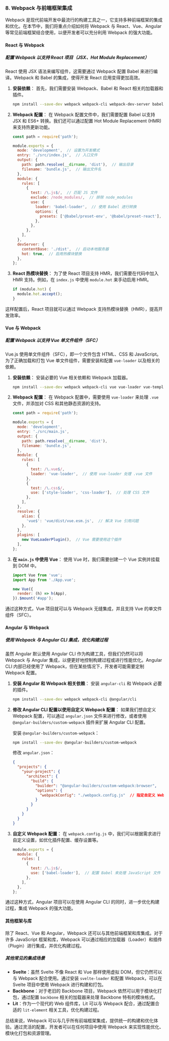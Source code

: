 ### 8. **Webpack 与前端框架集成**

Webpack 是现代前端开发中最流行的构建工具之一，它支持多种前端框架的集成和优化。在本节中，我们将重点介绍如何将 Webpack 与 React、Vue、Angular 等常见前端框架结合使用，以便开发者可以充分利用 Webpack 的强大功能。

#### **React 与 Webpack**

##### **配置 Webpack 以支持 React 项目（JSX、Hot Module Replacement）**

React 使用 JSX 语法来编写组件，这需要通过 Webpack 配置 Babel 来进行编译。Webpack 和 Babel 的集成，使得开发 React 应用变得更加高效。

1. **安装依赖**：
   首先，我们需要安装 Webpack、Babel 和 React 相关的加载器和插件。

   ```bash
   npm install --save-dev webpack webpack-cli webpack-dev-server babel-loader @babel/core @babel/preset-env @babel/preset-react react react-dom
   ```

2. **Webpack 配置**：
   在 Webpack 配置文件中，我们需要配置 Babel 以支持 JSX 和 ES6+ 转换。我们还可以通过配置 Hot Module Replacement (HMR) 来支持热更新功能。

   ```js
   const path = require('path');

   module.exports = {
     mode: 'development',  // 设置为开发模式
     entry: './src/index.js',  // 入口文件
     output: {
       path: path.resolve(__dirname, 'dist'),  // 输出目录
       filename: 'bundle.js',  // 输出文件名
     },
     module: {
       rules: [
         {
           test: /\.js$/,  // 匹配 JS 文件
           exclude: /node_modules/,  // 排除 node_modules
           use: {
             loader: 'babel-loader',  // 使用 Babel 进行转换
             options: {
               presets: ['@babel/preset-env', '@babel/preset-react'],  // 配置 Babel 的 preset
             },
           },
         },
       ],
     },
     devServer: {
       contentBase: './dist',  // 启动本地服务器
       hot: true,  // 启用热模块替换
     },
   };
   ```

3. **React 热模块替换**：
   为了使 React 项目支持 HMR，我们需要在代码中加入 HMR 支持。例如，在 `index.js` 中使用 `module.hot` 来手动启用 HMR。

   ```js
   if (module.hot) {
     module.hot.accept();
   }
   ```

这样配置后，React 项目就可以通过 Webpack 支持热模块替换（HMR），提高开发效率。

#### **Vue 与 Webpack**

##### **配置 Webpack 以支持 Vue 单文件组件（SFC）**

Vue.js 使用单文件组件（SFC），即一个文件包含 HTML、CSS 和 JavaScript。为了正确加载和打包 Vue 单文件组件，需要安装和配置 `vue-loader` 以及相关的依赖。

1. **安装依赖**：
   安装必要的 Vue 相关依赖和 Webpack 加载器。

   ```bash
   npm install --save-dev webpack webpack-cli vue vue-loader vue-template-compiler css-loader style-loader
   ```

2. **Webpack 配置**：
   在 Webpack 配置中，需要使用 `vue-loader` 来处理 `.vue` 文件，并添加对 CSS 和其他静态资源的支持。

   ```js
   const path = require('path');

   module.exports = {
     mode: 'development',
     entry: './src/main.js',
     output: {
       path: path.resolve(__dirname, 'dist'),
       filename: 'bundle.js',
     },
     module: {
       rules: [
         {
           test: /\.vue$/,
           loader: 'vue-loader',  // 使用 vue-loader 处理 .vue 文件
         },
         {
           test: /\.css$/,
           use: ['style-loader', 'css-loader'],  // 处理 CSS 文件
         },
       ],
     },
     resolve: {
       alias: {
         'vue$': 'vue/dist/vue.esm.js',  // 解决 Vue 引用问题
       },
     },
     plugins: [
       new VueLoaderPlugin(),  // Vue 需要使用这个插件
     ],
   };
   ```

3. **在 `main.js` 中使用 Vue**：
   使用 Vue 时，我们需要创建一个 Vue 实例并挂载到 DOM 中。

   ```js
   import Vue from 'vue';
   import App from './App.vue';

   new Vue({
     render: (h) => h(App),
   }).$mount('#app');
   ```

通过这种方式，Vue 项目就可以与 Webpack 无缝集成，并且支持 Vue 的单文件组件（SFC）。

#### **Angular 与 Webpack**

##### **使用 Webpack 与 Angular CLI 集成，优化构建过程**

虽然 Angular 默认使用 Angular CLI 作为构建工具，但我们仍然可以将 Webpack 与 Angular 集成，以便更好地控制构建过程或进行性能优化。Angular CLI 内部已经使用了 Webpack，但在某些情况下，开发者可能需要定制 Webpack 配置。

1. **安装 Angular 和 Webpack 相关依赖**：
   安装 `angular-cli` 和 Webpack 必要的插件。

   ```bash
   npm install --save-dev webpack webpack-cli @angular/cli
   ```

2. **修改 Angular CLI 配置以使用自定义 Webpack 配置**：
   如果我们想自定义 Webpack 配置，可以通过 `angular.json` 文件来进行修改，或者使用 `@angular-builders/custom-webpack` 插件来扩展 Angular CLI 配置。

   安装 `@angular-builders/custom-webpack`：

   ```bash
   npm install --save-dev @angular-builders/custom-webpack
   ```

   修改 `angular.json`：

   ```json
   {
     "projects": {
       "your-project": {
         "architect": {
           "build": {
             "builder": "@angular-builders/custom-webpack:browser",
             "options": {
               "webpackConfig": "./webpack.config.js"  // 指定自定义 Webpack 配置
             }
           }
         }
       }
     }
   }
   ```

3. **自定义 Webpack 配置**：
   在 `webpack.config.js` 中，我们可以根据需求进行自定义设置，如优化插件配置、缓存设置等。

   ```js
   module.exports = {
     module: {
       rules: [
         {
           test: /\.js$/,
           use: ['babel-loader'],  // 配置 Babel 来处理 JavaScript 文件
         },
       ],
     },
   };
   ```

通过这种方式，Angular 项目可以在使用 Angular CLI 的同时，进一步优化构建过程，集成 Webpack 的强大功能。

#### **其他框架与库**

除了 React、Vue 和 Angular，Webpack 还可以与其他前端框架和库集成。对于许多 JavaScript 框架和库，Webpack 可以通过相应的加载器（Loader）和插件（Plugin）进行集成，并优化构建过程。

##### **其他常见的集成场景**

- **Svelte**：虽然 Svelte 不像 React 和 Vue 那样使用虚拟 DOM，但它仍然可以与 Webpack 配合使用。通过安装 `svelte-loader` 和配置 Webpack，可以在 Svelte 项目中使用 Webpack 进行构建和打包。
- **Backbone**：对于老旧的 Backbone 项目，Webpack 依然可以用于模块化打包，通过配置 `backbone` 相关的加载器来处理 Backbone 特有的模块格式。
- **Lit**：作为一个现代的 Web 组件库，Lit 可以与 Webpack 配合，通过配置合适的 `lit-element` 相关工具，优化构建过程。

总结来说，Webpack 可以与几乎所有前端框架集成，提供统一的构建和优化体验。通过灵活的配置，开发者可以在任何项目中使用 Webpack 来实现性能优化、模块化打包和资源管理。
